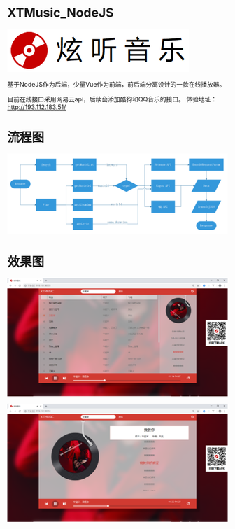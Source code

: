# XTMusic_NodeJS
![Image text](https://raw.githubusercontent.com/Xiu2017/XTMusic_NodeJS/master/webapps/image/README/logo.png)

基于NodeJS作为后端，少量Vue作为前端，前后端分离设计的一款在线播放器。

目前在线接口采用网易云api，后续会添加酷狗和QQ音乐的接口。
体验地址：http://193.112.183.51/

# 流程图
![Image text](https://raw.githubusercontent.com/Xiu2017/XTMusic_NodeJS/master/webapps/image/README/flow_chart.png)

# 效果图
![Image text](https://raw.githubusercontent.com/Xiu2017/XTMusic_NodeJS/master/webapps/image/README/001.png)

![Image text](https://raw.githubusercontent.com/Xiu2017/XTMusic_NodeJS/master/webapps/image/README/002.png)
